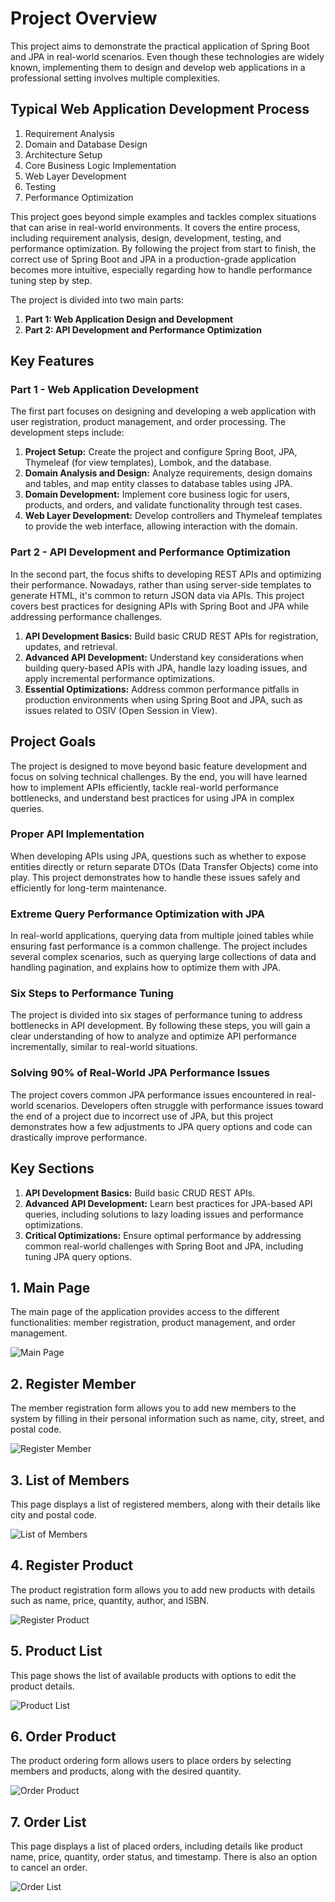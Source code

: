 # Project Overview

This project aims to demonstrate the practical application of Spring Boot and JPA in real-world scenarios. Even though these technologies are widely known, implementing them to design and develop web applications in a professional setting involves multiple complexities.

## Typical Web Application Development Process

1. Requirement Analysis
2. Domain and Database Design
3. Architecture Setup
4. Core Business Logic Implementation
5. Web Layer Development
6. Testing
7. Performance Optimization

This project goes beyond simple examples and tackles complex situations that can arise in real-world environments. It covers the entire process, including requirement analysis, design, development, testing, and performance optimization. By following the project from start to finish, the correct use of Spring Boot and JPA in a production-grade application becomes more intuitive, especially regarding how to handle performance tuning step by step.

The project is divided into two main parts:
1. **Part 1: Web Application Design and Development**
2. **Part 2: API Development and Performance Optimization**

## Key Features

### Part 1 - Web Application Development

The first part focuses on designing and developing a web application with user registration, product management, and order processing. The development steps include:

1. **Project Setup:** Create the project and configure Spring Boot, JPA, Thymeleaf (for view templates), Lombok, and the database.
2. **Domain Analysis and Design:** Analyze requirements, design domains and tables, and map entity classes to database tables using JPA.
3. **Domain Development:** Implement core business logic for users, products, and orders, and validate functionality through test cases.
4. **Web Layer Development:** Develop controllers and Thymeleaf templates to provide the web interface, allowing interaction with the domain.

### Part 2 - API Development and Performance Optimization

In the second part, the focus shifts to developing REST APIs and optimizing their performance. Nowadays, rather than using server-side templates to generate HTML, it's common to return JSON data via APIs. This project covers best practices for designing APIs with Spring Boot and JPA while addressing performance challenges.

1. **API Development Basics:** Build basic CRUD REST APIs for registration, updates, and retrieval.
2. **Advanced API Development:** Understand key considerations when building query-based APIs with JPA, handle lazy loading issues, and apply incremental performance optimizations.
3. **Essential Optimizations:** Address common performance pitfalls in production environments when using Spring Boot and JPA, such as issues related to OSIV (Open Session in View).

## Project Goals

The project is designed to move beyond basic feature development and focus on solving technical challenges. By the end, you will have learned how to implement APIs efficiently, tackle real-world performance bottlenecks, and understand best practices for using JPA in complex queries.

### Proper API Implementation

When developing APIs using JPA, questions such as whether to expose entities directly or return separate DTOs (Data Transfer Objects) come into play. This project demonstrates how to handle these issues safely and efficiently for long-term maintenance.

### Extreme Query Performance Optimization with JPA

In real-world applications, querying data from multiple joined tables while ensuring fast performance is a common challenge. The project includes several complex scenarios, such as querying large collections of data and handling pagination, and explains how to optimize them with JPA.

### Six Steps to Performance Tuning

The project is divided into six stages of performance tuning to address bottlenecks in API development. By following these steps, you will gain a clear understanding of how to analyze and optimize API performance incrementally, similar to real-world situations.

### Solving 90% of Real-World JPA Performance Issues

The project covers common JPA performance issues encountered in real-world scenarios. Developers often struggle with performance issues toward the end of a project due to incorrect use of JPA, but this project demonstrates how a few adjustments to JPA query options and code can drastically improve performance.

## Key Sections

1. **API Development Basics:** Build basic CRUD REST APIs.
2. **Advanced API Development:** Learn best practices for JPA-based API queries, including solutions to lazy loading issues and performance optimizations.
3. **Critical Optimizations:** Ensure optimal performance by addressing common real-world challenges with Spring Boot and JPA, including tuning JPA query options.

## 1. Main Page
The main page of the application provides access to the different functionalities: member registration, product management, and order management.

![Main Page](images/main_page.png)

## 2. Register Member
The member registration form allows you to add new members to the system by filling in their personal information such as name, city, street, and postal code.

![Register Member](images/register_member.png)

## 3. List of Members
This page displays a list of registered members, along with their details like city and postal code.

![List of Members](images/list_of_members.png)

## 4. Register Product
The product registration form allows you to add new products with details such as name, price, quantity, author, and ISBN.

![Register Product](images/register_product.png)

## 5. Product List
This page shows the list of available products with options to edit the product details.

![Product List](images/product_list.png)

## 6. Order Product
The product ordering form allows users to place orders by selecting members and products, along with the desired quantity.

![Order Product](images/order_product.png)

## 7. Order List
This page displays a list of placed orders, including details like product name, price, quantity, order status, and timestamp. There is also an option to cancel an order.

![Order List](images/order_list.png)